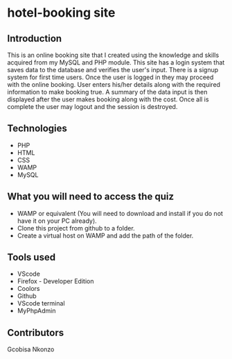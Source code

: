 # hotel-booking site

## Introduction

 This is an online booking site that I created using the knowledge and skills acquired from my MySQL and PHP module. This site has a login system that saves data to the database and verifies the user's input. There is a signup system for first time users. Once the user is logged in they may proceed with the online booking. User enters his/her details along with the required information to make booking true. A summary of the data input is then displayed after the user makes booking along with the cost. Once all is complete the user may logout and the session is destroyed.


## Technologies
- PHP
- HTML
- CSS
- WAMP
- MySQL

## What you will need to access the quiz
- WAMP or equivalent (You will need to download and install if you do not have it on your PC already).
- Clone this project from github to a folder.
- Create a virtual host on WAMP and add the path of the folder.


## Tools used
- VScode
- Firefox - Developer Edition
- Coolors
- Github
- VScode terminal
- MyPhpAdmin

## Contributors
Gcobisa Nkonzo
